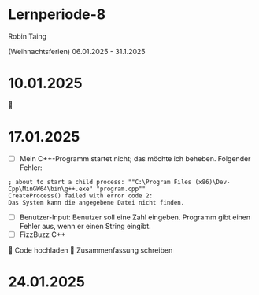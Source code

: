 # Lernperiode-8

Robin Taing

(Weihnachtsferien) 06.01.2025 - 31.1.2025


# 10.01.2025

🤷

# 17.01.2025
- [ ] Mein C++-Programm startet nicht; das möchte ich beheben. Folgender Fehler:
```
; about to start a child process: ""C:\Program Files (x86)\Dev-Cpp\MinGW64\bin\g++.exe" "program.cpp""
CreateProcess() failed with error code 2:
Das System kann die angegebene Datei nicht finden.
```

- [ ] Benutzer-Input: Benutzer soll eine Zahl eingeben. Programm gibt einen Fehler aus, wenn er einen String eingibt.
- [ ] FizzBuzz C++

🫵 Code hochladen
🫵 Zusammenfassung schreiben

# 24.01.2025


